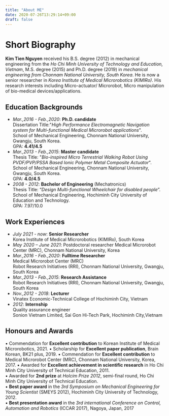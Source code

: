 ```yaml
---
title: "About ME"
date: 2020-07-26T13:29:14+09:00
draft: false
---
```


# Short Biography
**Kim Tien Nguyen** received his B.S. degree (2012) in mechanical engineering from the *Ho Chi Minh University of Technology and Education, Vietnam*, M.S. degree (2015) and Ph.D. degree (2019) in *mechanical engineering from Chonnam National University, South Korea*. He is now a senior researcher in *Korea Institute of Medical Microrobotics (KIMIRo)*. His research interests including Micro-actuator/ Microrobot, Micro manipulation of bio-medical devices/applications.
## Education Backgrounds
  * *Mar.,2016 - Feb.,2020*: **Ph.D. candidate**  
    Dissertation Title:"*High Performance Electromagnetic Navigation system for Multi-functional Medical Microrobot applications*".  
     School of Mechanical Engineering, Chonnam National University, Gwangju, South Korea.  
     GPA: **4.41/4.5**  
  * *Mar.,2013 - Feb.,2015*: **Master candidate**  
    Thesis Title: "*Bio-inspired Micro Terrestrial Walking Robot Using  PVDF/PVP/PSSA Based Ionic Polymer Metal Composite Actuator*".  
    School of Mechanical Engineering, Chonnam National University, Gwangju, South Korea.  
    GPA: **4.0/4.5**  
  * *2008 - 2012*: **Bachelor of Engineering** (Mechatronics)  
     Thesis Title: “*Design Multi-functional Wheelchair for disabled people*”.  
     School of Mechanical Engineering, Hochiminh City University of Education and Technology.  
     GPA: 7.97/10.0

## Work Experiences
  * *July 2021 - now*:       **Senior Researcher**  
    Korea Institute of Medical Microrobotics (KIMIRo), South Korea
  * *May 2020 – June 2021*: Postdoctoral researcher
  Medical Microrobot Center (MRC), Chonnam National University, Korea
  * *Mar.,2016 - Feb.,2020*: **Fulltime Researcher**  
        Medical Microrobot Center (MRC)  
        Robot Research Initiatives (RRI), Chonnam National University, Gwangju, South Korea
  * *Mar.,2013 - Feb.,2015*: **Research Assistance**  
        Robot Research Initiatives (RRI), Chonnam National University, Gwangju, South Korea
  * *Nov.,2012 - 2018*:      **Lecturer**  
          Vinatex Economic-Technical College of Hochiminh City, Vietnam
  * *2012*:                 **Internship**  
        Quality assurance engineer  
        Sonion Vietnam Limited, Sai Gon Hi-Tech Park, Hochiminh City,Vietnam
## Honours and Awards
▪	Commendation for **Excellent contribution** to Korean Institute of Medical Microrobotics, 2021.
▪	Scholarship for **Excellent paper publication**, Brain Korean, BK21 plus, 2019.
▪	Commendation for **Excellent contribution** to Medical Microrobot Center (MRC), Chonnam National University, Korea, 2017.
▪	Awarded for **Excellent achievement in scientific research** in Ho Chi Minh City University of Technical Education, 2011.  
▪	Awarded for **2nd prize** at *Holcim Prize 2012*, semi-final round, Ho Chi Minh City University of Technical Education.  
▪	**Best paper award** in the *3rd Symposium on Mechanical Engineering for Young Scientist* (SMEYS 2012), Hochiminh City University of Technology, 2012.  
▪	**Best presentation award** in the *3rd international Conference on Control, Automation and Robotics* (ICCAR 2017), Nagoya, Japan, 2017
